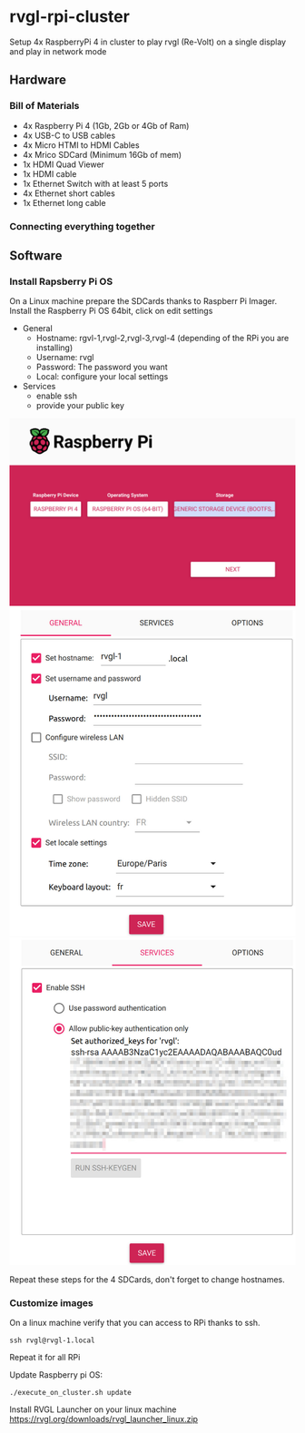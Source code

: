 # rvgl-rpi-cluster
Setup 4x RaspberryPi 4 in cluster to play rvgl (Re-Volt) on a single display and play in network mode

## Hardware
### Bill of Materials
- 4x Raspberry Pi 4 (1Gb, 2Gb or 4Gb of Ram)
- 4x USB-C to USB cables
- 4x Micro HTMI to HDMI Cables
- 4x Mrico SDCard (Minimum 16Gb of mem)
- 1x HDMI Quad Viewer
- 1x HDMI cable
- 1x Ethernet Switch with at least 5 ports
- 4x Ethernet short cables
- 1x Ethernet long cable
### Connecting everything together

## Software

### Install Rapsberry Pi OS
On a Linux machine prepare the SDCards thanks to Raspberr Pi Imager.
Install the Raspberry Pi OS 64bit, click on edit settings
- General
    - Hostname: rgvl-1,rvgl-2,rvgl-3,rvgl-4 (depending of the RPi you are installing)
    - Username: rvgl
    - Password: The password you want
    - Local: configure your local settings
- Services
    - enable ssh
    - provide your public key

![imager step 1](img/imager_01.jpg)
![imager step 2](img/imager_02.jpg)
![imager step 3](img/imager_03.jpg)

Repeat these steps for the 4 SDCards, don't forget to change hostnames.

### Customize images
On a linux machine verify that you can access to RPi thanks to ssh.
```
ssh rvgl@rvgl-1.local
```
Repeat it for all RPi

Update Raspberry pi OS:
```
./execute_on_cluster.sh update
```


Install RVGL Launcher on your linux machine
https://rvgl.org/downloads/rvgl_launcher_linux.zip
